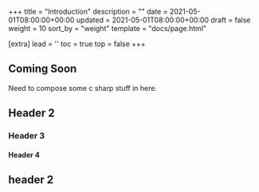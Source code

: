 +++
title = "Introduction"
description = ""
date = 2021-05-01T08:00:00+00:00
updated = 2021-05-01T08:00:00+00:00
draft = false
weight = 10
sort_by = "weight"
template = "docs/page.html"

[extra]
lead = ''
toc = true
top = false
+++

## Coming Soon

Need to compose some c sharp stuff in here.



## Header 2

### Header 3

#### Header 4

## header 2

